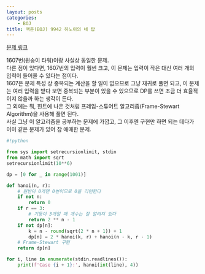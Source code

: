 ```yaml
---
layout: posts
categories:
    - BOJ
title: 백준(BOJ) 9942 하노이의 네 탑
---
```


[문제 링크](https://www.acmicpc.net/problem/9942)

1607번(원숭이 타워)이랑 사실상 동일한 문제.  
다른 점이 있다면, 1607번의 입력이 훨씬 크고, 이 문제는 입력이 작은 대신 여러 개의 입력이 들어올 수 있다는 점이다.  
1607은 문제 특성 상 중복되는 계산을 할 일이 없으므로 그냥 재귀로 풀면 되고, 이 문제는 여러 입력을 받다 보면 중복되는 부분이 있을 수 있으므로 DP를 쓰면 조금 더 효율적이지 않을까 하는 생각이 든다.  
그 외에는 뭐, 힌트에 나온 것처럼 프레임-스튜어트 알고리즘(Frame-Stewart Algorithm)을 사용해 풀면 된다.  
사실 그냥 이 알고리즘을 공부하는 문제에 가깝고, 그 이후엔 구현만 하면 되는 데다가 이미 같은 문제가 있어 참 애매한 문제.  


```python
#!python

from sys import setrecursionlimit, stdin
from math import sqrt
setrecursionlimit(10**6)

dp = [0 for _ in range(1001)]

def hanoi(n, r):
    # 원반이 0개면 0번이므로 0을 리턴한다
    if not n:
        return 0
    if r == 3:
        # 기둥이 3개일 때 개수는 잘 알려져 있다
        return 2 ** n - 1
    if not dp[n]:
        k = n - round(sqrt(2 * n + 1)) + 1
        dp[n] = 2 * hanoi(k, r) + hanoi(n - k, r - 1)
    # Frame-Stewart 구현
    return dp[n]

for i, line in enumerate(stdin.readlines()):
    print(f'Case {i + 1}:', hanoi(int(line), 4))

```
